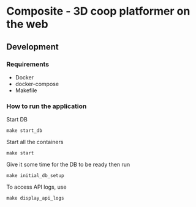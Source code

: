 # Composite - 3D coop platformer on the web

## Development

### Requirements

- Docker
- docker-compose
- Makefile

### How to run the application

Start DB

`make start_db`

Start all the containers

`make start`

Give it some time for the DB to be ready then run

`make initial_db_setup`

To access API logs, use

`make display_api_logs`
